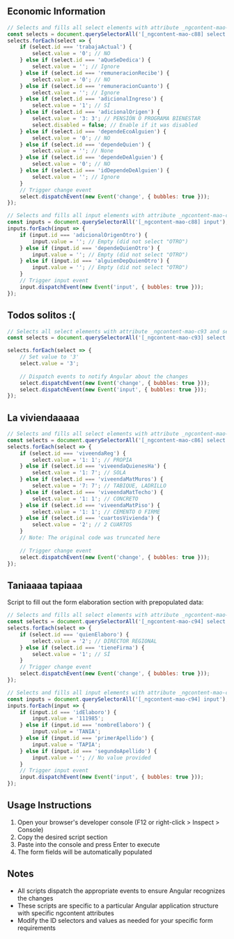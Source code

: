 ## Economic Information

```javascript
// Selects and fills all select elements with attribute _ngcontent-mao-c88
const selects = document.querySelectorAll('[_ngcontent-mao-c88] select');
selects.forEach(select => {
    if (select.id === 'trabajaActual') {
        select.value = '0'; // NO
    } else if (select.id === 'aQueSeDedica') {
        select.value = ''; // Ignore
    } else if (select.id === 'remuneracionRecibe') {
        select.value = '0'; // NO
    } else if (select.id === 'remuneracionCuanto') {
        select.value = ''; // Ignore
    } else if (select.id === 'adicionalIngreso') {
        select.value = '1'; // SÍ
    } else if (select.id === 'adicionalOrigen') {
        select.value = '3: 3'; // PENSIÓN O PROGRAMA BIENESTAR
        select.disabled = false; // Enable if it was disabled
    } else if (select.id === 'dependeEcoAlguien') {
        select.value = '0'; // NO
    } else if (select.id === 'dependeQuien') {
        select.value = ''; // None
    } else if (select.id === 'dependeDeAlguien') {
        select.value = '0'; // NO
    } else if (select.id === 'idDependeDeAlguien') {
        select.value = ''; // Ignore
    }
    // Trigger change event
    select.dispatchEvent(new Event('change', { bubbles: true }));
});

// Selects and fills all input elements with attribute _ngcontent-mao-c88
const inputs = document.querySelectorAll('[_ngcontent-mao-c88] input');
inputs.forEach(input => {
    if (input.id === 'adicionalOrigenOtro') {
        input.value = ''; // Empty (did not select "OTRO")
    } else if (input.id === 'dependeQuienOtro') {
        input.value = ''; // Empty (did not select "OTRO")
    } else if (input.id === 'alguienDepQuienOtro') {
        input.value = ''; // Empty (did not select "OTRO")
    }
    // Trigger input event
    input.dispatchEvent(new Event('input', { bubbles: true }));
});
```

## Todos solitos :(

```javascript
// Selects all select elements with attribute _ngcontent-mao-c93 and sets them to '3'
const selects = document.querySelectorAll('[_ngcontent-mao-c93] select');

selects.forEach(select => {
    // Set value to '3'
    select.value = '3';
    
    // Dispatch events to notify Angular about the changes
    select.dispatchEvent(new Event('change', { bubbles: true }));
    select.dispatchEvent(new Event('input', { bubbles: true }));
});
```

## La viviendaaaaa

```javascript
// Selects and fills all select elements with attribute _ngcontent-mao-c86
const selects = document.querySelectorAll('[_ngcontent-mao-c86] select');
selects.forEach(select => {
    if (select.id === 'viveendaReg') {
        select.value = '1: 1'; // PROPIA
    } else if (select.id === 'viveendaQuienesHa') {
        select.value = '1: 7'; // SOLA
    } else if (select.id === 'viveendaMatMuros') {
        select.value = '7: 7'; // TABIQUE, LADRILLO
    } else if (select.id === 'viveendaMatTecho') {
        select.value = '1: 1'; // CONCRETO
    } else if (select.id === 'viveendaMatPiso') {
        select.value = '1: 1'; // CEMENTO O FIRME
    } else if (select.id === 'cuartosVivienda') {
        select.value = '2'; // 2 CUARTOS
    }
    // Note: The original code was truncated here
    
    // Trigger change event
    select.dispatchEvent(new Event('change', { bubbles: true }));
});
```

## Taniaaaa tapiaaa
Script to fill out the form elaboration section with prepopulated data:

```javascript
// Selects and fills all select elements with attribute _ngcontent-mao-c94
const selects = document.querySelectorAll('[_ngcontent-mao-c94] select');
selects.forEach(select => {
    if (select.id === 'quienElaboro') {
        select.value = '2'; // DIRECTOR REGIONAL
    } else if (select.id === 'tieneFirma') {
        select.value = '1'; // SÍ
    }
    // Trigger change event
    select.dispatchEvent(new Event('change', { bubbles: true }));
});

// Selects and fills all input elements with attribute _ngcontent-mao-c94
const inputs = document.querySelectorAll('[_ngcontent-mao-c94] input');
inputs.forEach(input => {
    if (input.id === 'idElaboro') {
        input.value = '111985';
    } else if (input.id === 'nombreElaboro') {
        input.value = 'TANIA';
    } else if (input.id === 'primerApellido') {
        input.value = 'TAPIA';
    } else if (input.id === 'segundoApellido') {
        input.value = ''; // No value provided
    }
    // Trigger input event
    input.dispatchEvent(new Event('input', { bubbles: true }));
});
```


## Usage Instructions

1. Open your browser's developer console (F12 or right-click > Inspect > Console)
2. Copy the desired script section
3. Paste into the console and press Enter to execute
4. The form fields will be automatically populated

## Notes

- All scripts dispatch the appropriate events to ensure Angular recognizes the changes
- These scripts are specific to a particular Angular application structure with specific ngcontent attributes
- Modify the ID selectors and values as needed for your specific form requirements
